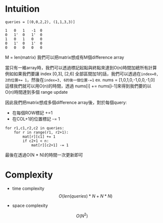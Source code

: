 # Intuition

```
queries = [(0,0,2,2), (1,1,3,3)]

1   0   1   -1  0
0   1'  0   1'  0
1   0   1   0   0
0   1'  0   1'  0
0   0   0   0   0
```

M = len(matrix)
我們可以把matrix想成有M個difference array

當只有一維array時，我們可以透過標記起點與終點來達到O(n)時間加總所有計算
例如如果我們要讓 index [0,3], [2,6] 全部區間加1的話，我們可以透過在`index=0, 2的位置+= 1`，然後在`index=3, 6的後一個位置-=1`
ex. nums = [1,0,1,0,-1,0,0,-1,0]
這樣我們就可以用O(n)的時間，透過 nums[i] += nums[i-1]來得到我們要的以O(n)時間達到多個 range update

因此我們把matrix想成多個difference array後，對於每個query:
- 在每個ROW標記 +=1
- 在COL+1的位置標記 -= 1

```
for r1,c1,r2,c2 in queries:
    for r in range(r1, r2+1):
        mat[r][c1] += 1
        if c2+1 < n:
            mat[r][c2+1] -= 1
```

最後在透過O(N * N)的時間一次更新即可

# Complexity

- time complexity
$$O(len(queries) * N + N*N)$$

- space complexity

$$O(N^2)$$